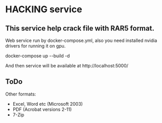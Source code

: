 # HACKING service
## This service help crack file with RAR5 format. <br/>
Web service run by docker-compose.yml, also you need installed nvidia drivers for running it on gpu. <br/>

docker-compose up --build -d

And then service will be available at
http://localhost:5000/


## ToDo<br/>
Other formats:
* Excel, Word etc (Microsoft 2003)
* PDF (Acrobat versions 2-11)
* 7-Zip
